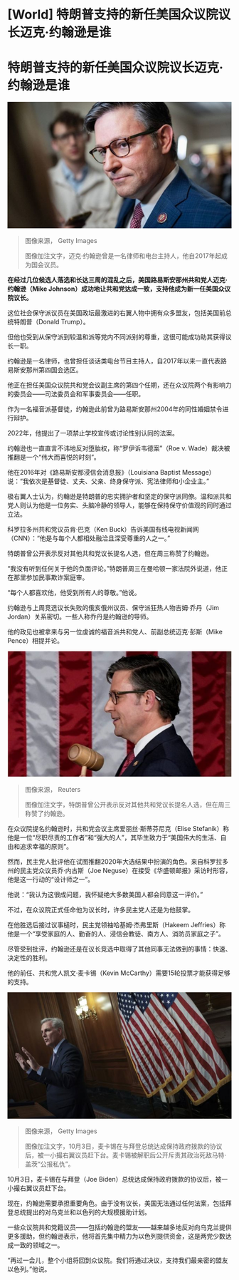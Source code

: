 # [World] 特朗普支持的新任美国众议院议长迈克·约翰逊是谁

#  特朗普支持的新任美国众议院议长迈克·约翰逊是谁


![10月24日星期二，众议院议长候选人、路易斯安那州共和党众议员迈克·约翰逊 \(MikeJohnson\) 出现在朗沃斯大厦举行的众议院共和党会议选举会议外。](_131532626_f991ac17-ecc4-4a65-acd6-c3d3e7fb2a61.jpg)

> 图像来源，  Getty Images
>
> 图像加注文字，迈克·约翰逊曾是一名律师和电台主持人，他自2017年起成为国会议员。

**在经过几位候选人落选和长达三周的混乱之后，美国路易斯安那州共和党人迈克·约翰逊（Mike Johnson）成功地让共和党达成一致，支持他成为新一任美国众议院议长。**

这位社会保守派议员在美国政坛最激进的右翼人物中拥有众多盟友，包括美国前总统特朗普（Donald Trump）。

但他也受到从保守派到较温和派等党内不同派别的尊重，这很可能成功助其获得议长一职。

约翰逊是一名律师，也曾担任谈话类电台节目主持人，自2017年以来一直代表路易斯安那州第四国会选区。

他正在担任美国众议院共和党会议副主席的第四个任期，还在众议院两个有影响力的委员会——司法委员会和军事委员会——任职。

作为一名福音派基督徒，约翰逊此前曾为路易斯安那州2004年的同性婚姻禁令进行辩护。

2022年，他提出了一项禁止学校宣传或讨论性别认同的法案。

约翰逊也一直直言不讳地反对堕胎权，称“罗伊诉韦德案”（Roe v. Wade）裁决被推翻是一个“伟大而喜悦的时刻”。

他在2016年对《路易斯安那浸信会消息报》（Louisiana Baptist Message）说：“我依次是基督徒、丈夫、父亲、终身保守派、宪法律师和小企业主。”

极右翼人士认为，约翰逊是特朗普的忠实拥护者和坚定的保守派同僚。温和派共和党人则认为他是一位务实、头脑冷静的领导人，能够在保持保守价值观的同时通过立法。

科罗拉多州共和党议员肯·巴克（Ken Buck）告诉美国有线电视新闻网（CNN）：“他是与每个人都相处融洽且深受尊重的人之一。”

特朗普曾公开表示反对其他共和党议长提名人选，但在周三称赞了约翰逊。

“我没有听到任何关于他的负面评论。”特朗普周三在曼哈顿一家法院外说道，他正在那里参加民事欺诈案庭审。

“每个人都喜欢他，他受到所有人的尊敬。”他说。

约翰逊与上周竞选议长失败的俄亥俄州议员、保守派狂热人物吉姆·乔丹（Jim Jordan）关系密切。一些人称乔丹是约翰逊的导师。

他的政见也被拿来与另一位虔诚的福音派共和党人、前副总统迈克·彭斯（Mike Pence）相提并论。

![美国路易斯安那州共和党人迈克·约翰逊（Mike Johnson）](_131532627_p0gntry5.jpg)

> 图像来源，  Reuters
>
> 图像加注文字，特朗普曾公开表示反对其他共和党议长提名人选，但在周三称赞了约翰逊。

在众议院提名约翰逊时，共和党会议主席爱丽丝·斯蒂芬尼克（Elise Stefanik）称他是一位“尽职尽责的工作者”和“强大的人”，其毕生致力于“美国伟大的生活、自由和追求幸福的原则”。

然而，民主党人批评他在试图推翻2020年大选结果中扮演的角色。来自科罗拉多州的民主党众议员乔·内古斯（Joe Neguse）在接受《华盛顿邮报》采访时形容，他是这一行动的“设计师之一”。

他说：“我认为这很成问题，我怀疑绝大多数美国人都会同意这一评价。”

不过，在众议院正式任命他为议长时，许多民主党人还是为他鼓掌。

在他胜选后接过议事槌时，民主党领袖哈基姆·杰弗里斯（Hakeem Jeffries）称他是一个“享受家庭的人、勤奋的人、浸信会教徒、南方人、消防员家庭之子”。

尽管受到批评，约翰逊还是在议长竞选中取得了其他同事无法做到的事情：快速、决定性的胜利。

他的前任、共和党人凯文·麦卡锡（Kevin McCarthy）需要15轮投票才能获得足够的支持。

![麦卡锡被解职后会见记者（3/10/2023）](_131324765_gettyimages-1715882322.jpg)

> 图像来源，  Getty Images
>
> 图像加注文字，10月3日，麦卡锡在与拜登总统达成保持政府拨款的协议后，被一小撮右翼议员赶下台。麦卡锡被解职后公开斥责其政治死敌马特·盖茨“公报私仇”。

10月3日，麦卡锡在与拜登（Joe Biden）总统达成保持政府拨款的协议后，被一小撮右翼议员赶下台。

现在，约翰逊需要承担重要角色。由于没有议长，美国无法通过任何法案，包括拜登总统提出的对乌克兰和以色列的大规模援助计划。

一些众议院共和党籍议员——包括约翰逊的盟友——越来越多地反对向乌克兰提供更多援助，但约翰逊表示，他将首先集中精力为以色列提供资金，这是两党少数达成一致的领域之一。

“再过一会儿，整个小组将回到众议院。我们将通过决议，支持我们最亲密的盟友以色列。”他说。


